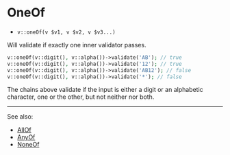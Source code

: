 # OneOf

- `v::oneOf(v $v1, v $v2, v $v3...)`

Will validate if exactly one inner validator passes.

```php
v::oneOf(v::digit(), v::alpha())->validate('AB'); // true
v::oneOf(v::digit(), v::alpha())->validate('12'); // true
v::oneOf(v::digit(), v::alpha())->validate('AB12'); // false
v::oneOf(v::digit(), v::alpha())->validate('*'); // false
```

The chains above validate if the input is either a digit or an alphabetic
character, one or the other, but not neither nor both.

***
See also:

  * [AllOf](AllOf.md)
  * [AnyOf](AnyOf.md)
  * [NoneOf](NoneOf.md)
